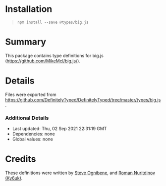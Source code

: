 # Installation
> `npm install --save @types/big.js`

# Summary
This package contains type definitions for big.js (https://github.com/MikeMcl/big.js/).

# Details
Files were exported from https://github.com/DefinitelyTyped/DefinitelyTyped/tree/master/types/big.js.

### Additional Details
 * Last updated: Thu, 02 Sep 2021 22:31:19 GMT
 * Dependencies: none
 * Global values: none

# Credits
These definitions were written by [Steve Ognibene](https://github.com/nycdotnet), and [Roman Nuritdinov (Ky6uk)](https://github.com/Ky6uk).
